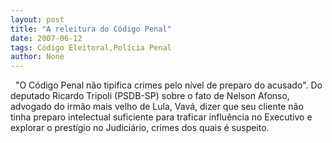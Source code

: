 ```yaml
---
layout: post
title: "A releitura do Código Penal"
date: 2007-06-12
tags: Código Eleitoral,Polícia Penal
author: None
---
```

&nbsp;
&quot;O C&oacute;digo Penal n&atilde;o tipifica crimes pelo n&iacute;vel de preparo do acusado&quot;.
Do deputado Ricardo Tripoli (PSDB-SP) sobre o fato de Nelson Afonso, advogado do irm&atilde;o mais velho de Lula, Vav&aacute;, dizer que seu cliente n&atilde;o tinha preparo intelectual suficiente para traficar influ&ecirc;ncia no Executivo e explorar o prest&iacute;gio no Judici&aacute;rio, crimes dos quais &eacute; suspeito. 